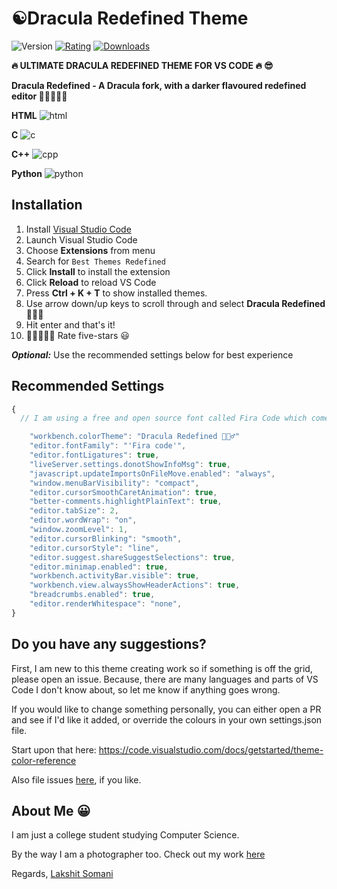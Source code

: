 # ☯️Dracula Redefined Theme

![Version](https://vsmarketplacebadge.apphb.com/version/lakshits11.dracula-redefined.svg?style=for-the-badge&colorA=4B1E97&colorB=280E54)
[![Rating](https://vsmarketplacebadge.apphb.com/rating-star/lakshits11.dracula-redefined.svg?style=for-the-badge&colorA=FFC600&colorB=FF9D00)](https://marketplace.visualstudio.com/items?itemName=lakshits11.dracula-redefined)
[![Downloads](https://vsmarketplacebadge.apphb.com/downloads-short/lakshits11.dracula-redefined.svg?style=for-the-badge&colorA=88FF00&colorB=00FF00CC)](https://marketplace.visualstudio.com/items?itemName=lakshits11.dracula-redefined)

**🔥 ULTIMATE DRACULA REDEFINED THEME FOR VS CODE 🔥 😎**

**Dracula Redefined - A Dracula fork, with a darker flavoured redefined editor 🧛🏻‍♂️🔌👾**

**HTML**
![html](https://user-images.githubusercontent.com/54276661/106507354-f200cf00-64f0-11eb-9f7a-72333e04aefa.JPG)

**C**
![c](https://user-images.githubusercontent.com/54276661/106507409-047b0880-64f1-11eb-8016-3da572faa334.JPG)

**C++**
![cpp](https://user-images.githubusercontent.com/54276661/106507473-1c528c80-64f1-11eb-961d-225e9b0e3fae.JPG)

**Python**
![python](https://user-images.githubusercontent.com/54276661/106507524-2f655c80-64f1-11eb-95c6-3fbc5315c979.JPG)

## Installation

1. Install [Visual Studio Code](https://code.visualstudio.com/)
2. Launch Visual Studio Code
3. Choose **Extensions** from menu
4. Search for `Best Themes Redefined`
5. Click **Install** to install the extension
6. Click **Reload** to reload VS Code
7. Press **Ctrl + K + T** to show installed themes.
8. Use arrow down/up keys to scroll through and select **Dracula Redefined 🧛🏻‍♂️**
9. Hit enter and that's it!
10. 🌟🌟🌟🌟🌟 Rate five-stars 😃


 
***Optional:*** Use the recommended settings below for best experience

## Recommended Settings

```js
{
  // I am using a free and open source font called Fira Code which comes with font ligatures and you can easily get it here: https://fonts.google.com/specimen/Fira+Codee

    "workbench.colorTheme": "Dracula Redefined 🧛🏻‍♂️"
    "editor.fontFamily": "'Fira code'",
    "editor.fontLigatures": true,
    "liveServer.settings.donotShowInfoMsg": true,
    "javascript.updateImportsOnFileMove.enabled": "always",
    "window.menuBarVisibility": "compact",
    "editor.cursorSmoothCaretAnimation": true,
    "better-comments.highlightPlainText": true,
    "editor.tabSize": 2,
    "editor.wordWrap": "on",
    "window.zoomLevel": 1,
    "editor.cursorBlinking": "smooth",
    "editor.cursorStyle": "line",
    "editor.suggest.shareSuggestSelections": true,
    "editor.minimap.enabled": true,
    "workbench.activityBar.visible": true,
    "workbench.view.alwaysShowHeaderActions": true,
    "breadcrumbs.enabled": true,
    "editor.renderWhitespace": "none",
}
```

## Do you have any suggestions?

First, I am new to this theme creating work so if something is off the grid, please open an issue. Because, there are many languages and parts of VS Code I don't know about, so let me know if anything goes wrong.

If you would like to change something personally, you can either open a PR and see if I'd like it added, or override the colours in your own settings.json file.

Start upon that here: https://code.visualstudio.com/docs/getstarted/theme-color-reference


Also file issues [here](https://github.com/lakshits11/dracula-redefined/issues), if you like.

## About Me 😀

I am just a college student studying Computer Science.

By the way I am a photographer too. Check out my work [here](https://www.instagram.com/_.pixelated/)

Regards, [Lakshit Somani](https://www.instagram.com/_.pixelated/)
